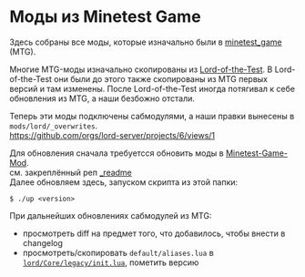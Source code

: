 Моды из Minetest Game
=====================

Здесь собраны все моды, которые изначально были в [minetest_game](https://github.com/minetest/minetest_game) (MTG).

Многие MTG-моды изначально скопированы из [Lord-of-the-Test](https://github.com/minetest-LOTR/Lord-of-the-Test).
В Lord-of-the-Test они были до этого также скопированы из MTG первых версий и там изменены.
После Lord-of-the-Test иногда потягивал к себе обновления из MTG, а наши безбожно отстали.

Теперь эти моды подключены сабмодулями, а наши правки вынесены в `mods/lord/_overwrites`.  
https://github.com/orgs/lord-server/projects/6/views/1

Для обновления сначала требуетсся обновить моды в [Minetest-Game-Mod](https://github.com/minetest-game-mod/).  
см. закреплённый реп [_readme](https://github.com/minetest-game-mod/_readme)  
Далее обновляем здесь, запуском скрипта из этой папки:
```shell
$ ./up <version>
```

При дальнейших обновлениях сабмодулей из MTG:
 - просмотреть diff на предмет того, что добавилось, чтобы внести в changelog
 - просмотреть/скопировать `default/aliases.lua` в [`lord/Core/legacy/init.lua`](../lord/Core/legacy/init.lua), пометить версию
